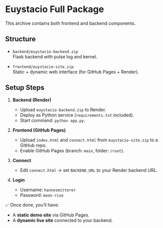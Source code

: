 # Euystacio Full Package

This archive contains both frontend and backend components.

## Structure

- `backend/euystacio-backend.zip`  
  Flask backend with pulse log and kernel.

- `frontend/euystacio-site.zip`  
  Static + dynamic web interface (for GitHub Pages + Render).

## Setup Steps

1. **Backend (Render)**
   - Upload `euystacio-backend.zip` to Render.
   - Deploy as Python service (`requirements.txt` included).
   - Start command: `python app.py`.

2. **Frontend (GitHub Pages)**
   - Upload `index.html` and `connect.html` from `euystacio-site.zip` to a GitHub repo.
   - Enable GitHub Pages (branch: `main`, folder: `/root`).

3. **Connect**
   - Edit `connect.html` → set `BACKEND_URL` to your Render backend URL.

4. **Login**
   - Username: `hannesmitterer`
   - Password: `moon-rise`

✅ Once done, you’ll have:
- A **static demo site** via GitHub Pages.
- A **dynamic live site** connected to your backend.
